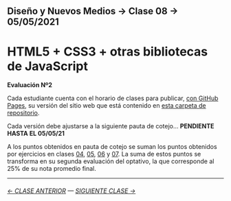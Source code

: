 ## Diseño y Nuevos Medios → Clase 08 → 05/05/2021

# HTML5 + CSS3 + otras bibliotecas de JavaScript

**Evaluación Nº2**

Cada estudiante cuenta con el horario de clases para publicar, [con GitHub Pages](https://docs.github.com/es/free-pro-team@latest/github/working-with-github-pages/configuring-a-publishing-source-for-your-github-pages-site), su versión del sitio web que está contenido en [esta carpeta de repositorio](https://profesorfaco.github.io/dno037-2021/clase-08/).

Cada versión debe ajustarse a la siguiente pauta de cotejo… **PENDIENTE HASTA EL 05/05/21** 

A los puntos obtenidos en pauta de cotejo se suman los puntos obtenidos por ejercicios en clases [04](https://github.com/profesorfaco/dno037-2021/tree/main/clase-04), [05](https://github.com/profesorfaco/dno037-2021/tree/main/clase-05), [06](https://github.com/profesorfaco/dno037-2021/tree/main/clase-06) y [07](https://github.com/profesorfaco/dno037-2021/tree/main/clase-07). La suma de estos puntos se transforma en su segunda evaluación del optativo, la que corresponde al 25% de su nota promedio final.

- - - - - - - - - - - - -

###### [← CLASE ANTERIOR](https://github.com/profesorfaco/dno037-2021/tree/main/clase-07) — [SIGUIENTE CLASE →](https://github.com/profesorfaco/dno037-2021/tree/main/clase-10)
